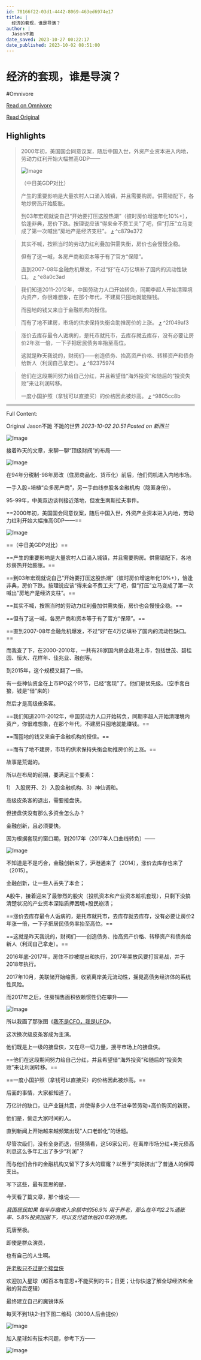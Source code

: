 ```yaml
---
id: 78166f22-03d1-4442-8069-463ed6974e17
title: |
  经济的套现，谁是导演？
author: |
  Jason不跪
date_saved: 2023-10-27 00:22:17
date_published: 2023-10-02 08:51:00
---
```


# 经济的套现，谁是导演？
#Omnivore

[Read on Omnivore](https://omnivore.app/me/-18b6f5e5ef2)

[Read Original](https://mp.weixin.qq.com/s?__biz=MzkwOTU2NzM0NQ%3D%3D&chksm=c139f69df64e7f8b4065d32e7f0c19af73034abb7a8913329b4684dbe9bd827cf8b520b00e0c&idx=1&mid=2247484035&scene=21&sn=bef2dee7bea10444108fa88985d2f947)

## Highlights

> 2000年初，美国国会同意议案，随后中国入世，外资产业资本进入内地，劳动力红利开始大幅推高GDP——
> 
> ![Image](https://proxy-prod.omnivore-image-cache.app/0x0,sFDwIjDISIKzFG3TUGhf9BkytH9jiduxjH3k6RV1e6sc/https://mmbiz.qpic.cn/mmbiz_png/H9ujOOo7THjt6u3F56C6XRLpLnWq1HZNokNtGJLH6s3d5VXnVOWIB25y8wyPyBYQJmw572XviaLibmENafUrOUaA/640?wx_fmt=png)
> 
> （中日美GDP对比）
> 
> 产生的重要影响是大量农村人口涌入城镇，并且需要购房。供需错配下，各地炒房热开始膨胀。
> 
> 到03年宏观就说自己“开始要打压这股热潮”（彼时房价增速年化10%+），恰逢非典，房价下跌。按理说应该“得来全不费工夫”了吧，但“打压”立马变成了第一次喊出“房地产是经济支柱”。 [⤴️](https://omnivore.app/me/-18b6f5e5ef2#c879e372-984a-4098-8fad-c42140a7243e)  ^c879e372

> 其实不喊，按照当时的劳动力红利叠加供需失衡，房价也会慢慢企稳。
> 
> 但有了这一喊，各房产商和资本等于有了官方“保障”。
> 
> 直到2007-08年金融危机爆发，不过“好”在4万亿填补了国内的流动性缺口。 [⤴️](https://omnivore.app/me/-18b6f5e5ef2#e8a0c3ad-04d9-49ad-85e2-6c5c78a96bd8)  ^e8a0c3ad

> 我们知道2011-2012年，中国劳动力人口开始转负，同期李超人开始清理境内资产，你很难想象，在那个年代，不建房只囤地就能赚钱。
> 
> 而囤地的钱又来自于金融机构的授信。
> 
> 而有了地不建房，市场的供求保持失衡会助推房价的上涨。 [⤴️](https://omnivore.app/me/-18b6f5e5ef2#2f049af3-d1fb-4a10-b3eb-f7acb3d0fe4e)  ^2f049af3

> 涨价去库存最令人诟病的，是托市就托市，去库存就去库存，没有必要让房价2年涨一倍，一下子把居民债务率抬至高位。
> 
> 这就是昨天我说的，财阀们——创造债务、抬高资产价格、转移资产和债务给新人（利润自己拿走）。 [⤴️](https://omnivore.app/me/-18b6f5e5ef2#82375974-fd68-4707-9a6f-5e8a9880e50b)  ^82375974

> 他们在这段期间努力给自己分红，并且希望借“海外投资”和随后的“投资失败”来让利润转移。
> 
> 一度小国护照（拿钱可以直接买）的价格因此被炒高。 [⤴️](https://omnivore.app/me/-18b6f5e5ef2#9805cc8b-5349-469a-81db-a496909501df)  ^9805cc8b


--- 

Full Content: 

Original Jason不跪  不跪的世界 _2023-10-02 20:51_ _Posted on 新西兰_ 

![Image](https://proxy-prod.omnivore-image-cache.app/0x0,sd_Dm82wCOtQqypL2oqm4UuwQBwfRhmBKwojhoXx2GdU/https://mmbiz.qpic.cn/mmbiz_jpg/H9ujOOo7THjt6u3F56C6XRLpLnWq1HZNibxiaolfsgKEoMibjsaia5rhpp4uY2gHCcETKW9OVSM3JcuhtEia1ic2ZgLg/640?wx_fmt=jpeg)

接着昨天的文章，来聊一聊“顶级财阀”的布局——

![Image](https://proxy-prod.omnivore-image-cache.app/0x0,sJxAU6TavOWj7yoPT5jZaJoDSPF7VWgn2dlBAlT-Bvls/https://mmbiz.qpic.cn/mmbiz_png/H9ujOOo7THjt6u3F56C6XRLpLnWq1HZN6RpfDMlwWicib2KiaGrEVk4UBcSic5v5K0AiaGjP1xqBqQWLjPeiciaqQsktQ/640?wx_fmt=png)

在94年分税制-98年房改（住房商品化、货币化）前后，他们伺机进入内地市场。

一手入股+培植“众多房产商”，另一手曲线参股各金融机构（隐匿身份）。

95-99年，中美双边谈判接近落地，但发生南斯拉夫事件。

==2000年初，美国国会同意议案，随后中国入世，外资产业资本进入内地，劳动力红利开始大幅推高GDP——==

![Image](https://proxy-prod.omnivore-image-cache.app/0x0,sFDwIjDISIKzFG3TUGhf9BkytH9jiduxjH3k6RV1e6sc/https://mmbiz.qpic.cn/mmbiz_png/H9ujOOo7THjt6u3F56C6XRLpLnWq1HZNokNtGJLH6s3d5VXnVOWIB25y8wyPyBYQJmw572XviaLibmENafUrOUaA/640?wx_fmt=png)

==（中日美GDP对比）==

==产生的重要影响是大量农村人口涌入城镇，并且需要购房。供需错配下，各地炒房热开始膨胀。==

==到03年宏观就说自己“开始要打压这股热潮”（彼时房价增速年化10%+），恰逢非典，房价下跌。按理说应该“得来全不费工夫”了吧，但“打压”立马变成了第一次喊出“房地产是经济支柱”。==

==其实不喊，按照当时的劳动力红利叠加供需失衡，房价也会慢慢企稳。==

==但有了这一喊，各房产商和资本等于有了官方“保障”。==

==直到2007-08年金融危机爆发，不过“好”在4万亿填补了国内的流动性缺口。==

而我查了下，在2000-2010年，一共有28家国内房企赴港上市，包括世茂、碧桂园、恒大、花样年、佳兆业、融创等。

到2015年，这个规模又翻了一倍。

有一些神仙资金在上市IPO这个环节，已经“套现”了。他们是优先级。（空手套白狼，钱是“借”来的）

然后才是高级皮条客。

==我们知道2011-2012年，中国劳动力人口开始转负，同期李超人开始清理境内资产，你很难想象，在那个年代，不建房只囤地就能赚钱。==

==而囤地的钱又来自于金融机构的授信。==

==而有了地不建房，市场的供求保持失衡会助推房价的上涨。==

故事是荒诞的。

所以在布局的前期，要满足三个要素：

1） 入股房开、2）入股金融机构、3）神仙调和。

高级皮条客的退出，需要接盘侠。

但接盘侠没有那么多资金怎么办？

金融创新，且必须要快。

因为根据套现的窗口期，到2017年（2017年人口曲线转负）——

![Image](https://proxy-prod.omnivore-image-cache.app/0x0,sNAZmpprmNJycHGI3E_bQtQRDpCLxZCrkvHU_H9nfhYU/https://mmbiz.qpic.cn/mmbiz_png/H9ujOOo7THjt6u3F56C6XRLpLnWq1HZNewQaVmWSAiaRiam3U1cs6yWjPENnalwOyZJyaI2rz4Nq3IeibCXgQs5Jg/640?wx_fmt=png)

不知道是不是巧合，金融创新来了，沪港通来了（2014），涨价去库存也来了（2015）。

金融创新，让一些人丢失了本金；

A股牛，接着迎来了最惨烈的股灾（投机资本和产业资本趁机套现），只剩下没搞清楚状况的产业资本深陷质押困境+股民崩溃；

==涨价去库存最令人诟病的，是托市就托市，去库存就去库存，没有必要让房价2年涨一倍，一下子把居民债务率抬至高位。==

==这就是昨天我说的，财阀们——创造债务、抬高资产价格、转移资产和债务给新人（利润自己拿走）。==

2016年底-2017年，房住不炒被提出和执行，2017年美放风要打贸易战，并于2018年执行。

2017年10月，美联储开始缩表，收紧离岸美元流动性，摇晃高债务经济体的系统性风险。

而2017年之后，住房销售面积依赖惯性仍在攀升——

![Image](https://proxy-prod.omnivore-image-cache.app/0x0,sBklIJuxy_7D0FPjHQPaQYfnLu4Oh2TbZVhI8nqUCwbY/https://mmbiz.qpic.cn/mmbiz_png/H9ujOOo7THjt6u3F56C6XRLpLnWq1HZNahK9LhkLJUVda7GZcUKYbFTbpXbtT79rtqvM4sNnVBkVbH5fkGSIpw/640?wx_fmt=png)

所以我画了那张图《[我不是CFO，我是UFO](http://mp.weixin.qq.com/s?%5F%5Fbiz=Mzg3NzA0ODY3NA==&mid=2247494622&idx=2&sn=efe610463bb8e43c6954abda9c5820d9&chksm=cf2a4dd3f85dc4c50e187c64de7a9d086d647eec7f04edb8e87b35d428de40cb89fc7cb03fa8&scene=21#wechat%5Fredirect)》。 

这次换次级皮条客成为主演。

他们既是上一级的接盘侠，又在尽一切力量，搜寻市场上的接盘侠。

==他们在这段期间努力给自己分红，并且希望借“海外投资”和随后的“投资失败”来让利润转移。==

==一度小国护照（拿钱可以直接买）的价格因此被炒高。==

后面的事情，大家都知道了。

万亿计的缺口，让产业链共震，并使得多少人住不进辛苦劳动+高价购买的新房。

他们是，偷走大家时间的人。

直到新闻上开始越来越频繁出现“人口老龄化”的话题。

尽管次级们，没有全身而退，但猜猜看，这56家公司，在离岸市场分红+美元债高利息这么多年汇出了多少“利润”？

而与他们合作的金融机构又留下了多大的窟窿？以至于“实际挤出”了普通人的保障支出。

写下这些，最有意思的是，

今天看了篇文章，那个谁说——

_我国居民如果_ _每年存缴收入余额中的56.9%_ _用于养老，那么在年均2.2%通胀率、5.8%投资回报下，可以支付退休后20年的消费。_

荒唐至极。

即使是群众演员，

也有自己的人生啊。

[许老板只不过是个接盘侠](http://mp.weixin.qq.com/s?%5F%5Fbiz=MzkwOTU2NzM0NQ==&mid=2247484018&idx=1&sn=7d888ec7f8514804763f13e8e388b4c8&chksm=c139f66cf64e7f7a5c8431a1711a4ee61b580e7172576e621240a4ca8ac03d3f1d0c7c95fd19&scene=21#wechat%5Fredirect)  

欢迎加入星球（超百本有意思+不能买到的书；日更；让你快速了解全球经济和金融的背后逻辑）

最终建立自己的魔镜体系

每天不到1块2-扫下图二维码（3000人后会提价）

![Image](https://proxy-prod.omnivore-image-cache.app/0x0,srz3xBgAcmlOC6C7wCcPOTPXAwpx5EYgRd6sRVZIGftA/https://mmbiz.qpic.cn/mmbiz_jpg/H9ujOOo7THjt6u3F56C6XRLpLnWq1HZNCqTQEmfPoFshjLonPxFGncUTUJ7QwxH9CTtWJ6IkdiawavgKP7Df8Rw/640?wx_fmt=jpeg)

加入星球如有技术问题，参考下方——

![Image](https://proxy-prod.omnivore-image-cache.app/0x0,sH3nV_MZsBmE7R7JbqTucrR0zzPLxCNRM6lvck1sxcMo/https://mmbiz.qpic.cn/mmbiz_png/ZdVicjJ0eCjlNeibVrvibiaelPdVibNxMTaWe4wSLVTLNSTRbETgtZ6jFvUEhgg2NhfRrLDuNhMBkKXpRACSoRRl1aA/640?wx_fmt=png&wxfrom=5&wx_lazy=1&wx_co=1)
